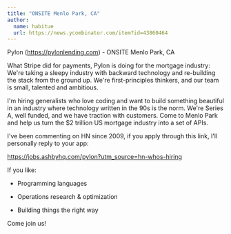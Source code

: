 ```yaml
---
title: "ONSITE Menlo Park, CA"
author:
  name: habitue
  url: https://news.ycombinator.com/item?id=43860464
---
```

Pylon (<a href="https:&#x2F;&#x2F;pylonlending.com" rel="nofollow">https:&#x2F;&#x2F;pylonlending.com</a>) - ONSITE Menlo Park, CA

What Stripe did for payments, Pylon is doing for the mortgage industry: We&#x27;re taking a sleepy industry with backward technology and re-building the stack from the ground up. We&#x27;re first-principles thinkers, and our team is small, talented and ambitious.

I&#x27;m hiring generalists who love coding and want to build something beautiful in an industry where technology written in the 90s is the norm. We&#x27;re Series A, well funded, and we have traction with customers. Come to Menlo Park and help us turn the $2 trillion US mortgage industry into a set of APIs.

I&#x27;ve been commenting on HN since 2009, if you apply through this link, I&#x27;ll personally reply to your app:

<a href="https:&#x2F;&#x2F;jobs.ashbyhq.com&#x2F;pylon?utm_source=hn-whos-hiring" rel="nofollow">https:&#x2F;&#x2F;jobs.ashbyhq.com&#x2F;pylon?utm_source=hn-whos-hiring</a>

If you like:

- Programming languages

- Operations research &amp; optimization

- Building things the right way

Come join us!
<JobApplication />

